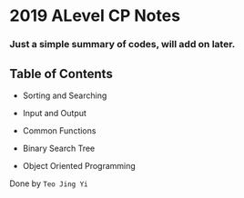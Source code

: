 # 2019 ALevel CP Notes

### Just a simple summary of codes, will add on later.

## Table of Contents

* Sorting and Searching

* Input and Output

* Common Functions

* Binary Search Tree

* Object Oriented Programming

Done by `Teo Jing Yi` 
